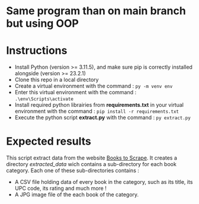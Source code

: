 # Same program than on main branch but using OOP

# Instructions

* Install Python (version >= 3.11.5), and make sure pip is correctly installed alongside (version >= 23.2.1)
* Clone this repo in a local directory
* Create a virtual environment with the command : `py -m venv env`
* Enter this virtual environment with the command : `.\env\Scripts\activate`
* Install required python librairies from **requirements.txt** in your virtual environment with the command : `pip install -r requirements.txt`
* Execute the python script **extract.py** with the command : `py extract.py`

# Expected results

This script extract data from the website [Books to Scrape](http://books.toscrape.com/).
It creates a directory _extracted_data_ wich contains a sub-directory for each book category.
Each one of these sub-directories contains :
* A CSV file holding data of every book in the category, such as its title, its UPC code, its rating and much more !
* A JPG image file of the each book of the category.
